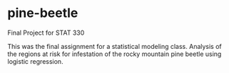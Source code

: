 # pine-beetle
Final Project for STAT 330

This was the final assignment for a statistical modeling class.
Analysis of the regions at risk for infestation of the rocky mountain pine beetle using logistic regression.
